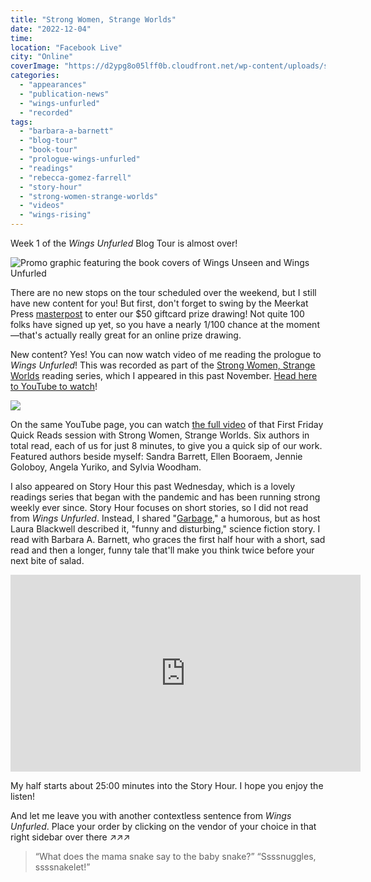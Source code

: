 ```yaml
---
title: "Strong Women, Strange Worlds"
date: "2022-12-04"
time:
location: "Facebook Live"
city: "Online"
coverImage: "https://d2ypg8o05lff0b.cloudfront.net/wp-content/uploads/sites/3/2022/12/10222202/StrongWomenNov4.jpg"
categories:
  - "appearances"
  - "publication-news"
  - "wings-unfurled"
  - "recorded"
tags:
  - "barbara-a-barnett"
  - "blog-tour"
  - "book-tour"
  - "prologue-wings-unfurled"
  - "readings"
  - "rebecca-gomez-farrell"
  - "story-hour"
  - "strong-women-strange-worlds"
  - "videos"
  - "wings-rising"
---
```


Week 1 of the _Wings Unfurled_ Blog Tour is almost over!

![Promo graphic featuring the book covers of Wings Unseen and Wings Unfurled](https://d2ypg8o05lff0b.cloudfront.net/wp-content/uploads/sites/3/2022/12/06042806/wu-blogtour-horizontal-banner.jpg)

There are no new stops on the tour scheduled over the weekend, but I still have new content for you! But first, don't forget to swing by the Meerkat Press [masterpost](https://meerkatpress.com/wings-unfurled-blog-tour-giveaway/) to enter our $50 giftcard prize drawing! Not quite 100 folks have signed up yet, so you have a nearly 1/100 chance at the moment—that's actually really great for an online prize drawing.

New content? Yes! You can now watch video of me reading the prologue to _Wings Unfurled_! This was recorded as part of the [Strong Women, Strange Worlds](https://strongwomenstrangeworlds.weebly.com/) reading series, which I appeared in this past November. [Head here to YouTube to watch](https://youtu.be/oTnwgwFRCZ0)!

![](https://d2ypg8o05lff0b.cloudfront.net/wp-content/uploads/sites/3/2022/12/10222202/StrongWomenNov4.jpg)

On the same YouTube page, you can watch [the full video](https://www.youtube.com/watch?v=TEnyzLf9VWQ) of that First Friday Quick Reads session with Strong Women, Strange Worlds. Six authors in total read, each of us for just 8 minutes, to give you a quick sip of our work. Featured authors beside myself: Sandra Barrett, Ellen Booraem, Jennie Goloboy, Angela Yuriko, and Sylvia Woodham.

I also appeared on Story Hour this past Wednesday, which is a lovely readings series that began with the pandemic and has been running strong weekly ever since. Story Hour focuses on short stories, so I did not read from _Wings Unfurled_. Instead, I shared "[Garbage](https://rebeccagomezfarrell.com/fiction/garbage/)," a humorous, but as host Laura Blackwell described it, "funny and disturbing," science fiction story. I read with Barbara A. Barnett, who graces the first half hour with a short, sad read and then a longer, funny tale that'll make you think twice before your next bite of salad.

<iframe style="border: none; overflow: hidden;" src="https://www.facebook.com/plugins/video.php?href=https%3A%2F%2Fwww.facebook.com%2F100039975042631%2Fvideos%2F3291551131083873%2F&amp;show_text=0&amp;width=560" width="560" height="315" frameborder="0" scrolling="no" allowfullscreen="allowfullscreen"></iframe>

My half starts about 25:00 minutes into the Story Hour. I hope you enjoy the listen!

And let me leave you with another contextless sentence from _Wings Unfurled_. Place your order by clicking on the vendor of your choice in that right sidebar over there ↗↗↗

> “What does the mama snake say to the baby snake?” “Ssssnuggles, ssssnakelet!”

